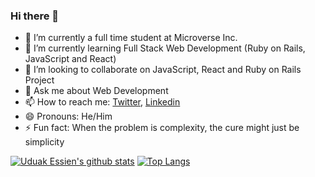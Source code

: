 ### Hi there 👋

- 🔭 I’m currently a full time student at Microverse Inc.
- 🌱 I’m currently learning Full Stack Web Development (Ruby on Rails, JavaScript and React)
- 👯 I’m looking to collaborate on JavaScript, React and Ruby on Rails Project
- 💬 Ask me about Web Development
- 📫 How to reach me: [Twitter](https://twitter.com/acushlakoncept), [Linkedin](https://www.linkedin.com/in/acushlakoncept/)
- 😄 Pronouns: He/Him
- ⚡ Fun fact: When the problem is complexity, the cure might just be simplicity

<!--
**acushlakoncept/acushlakoncept** is a ✨ _special_ ✨ repository because its `README.md` (this file) appears on your GitHub profile.

- 🤔 I’m looking for help with ...
-->

[![Uduak Essien's github stats](https://github-readme-stats.vercel.app/api?username=acushlakoncept&show_icons=true&theme=radical)](https://github.com/acushlakoncept/github-readme-stats)  [![Top Langs](https://github-readme-stats.vercel.app/api/top-langs/?username=acushlakoncept&show_icons=true&theme=radical&layout=compact)](https://github.com/acushlakoncept/github-readme-stats)

